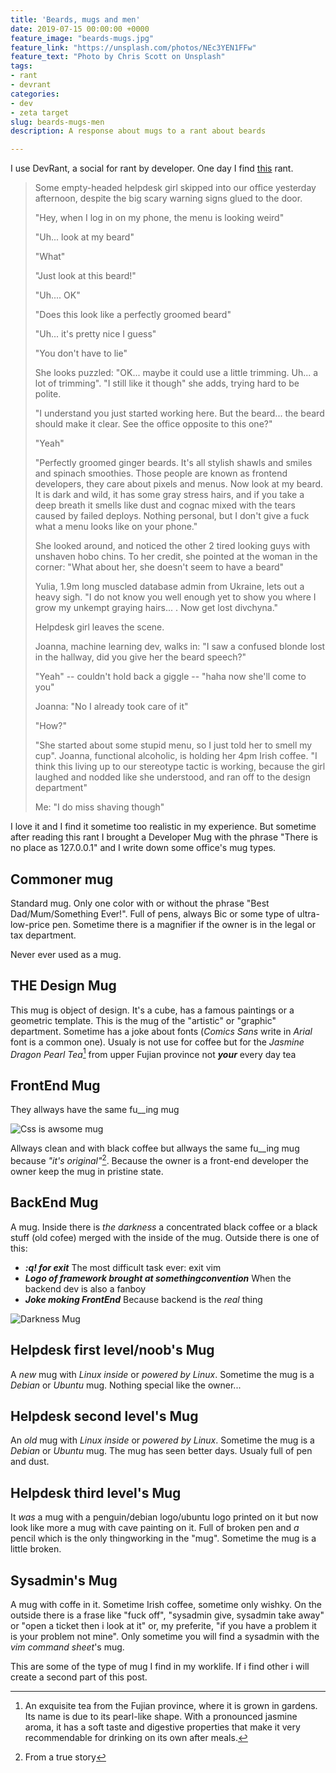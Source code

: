 ```yaml
---
title: 'Beards, mugs and men'
date: 2019-07-15 00:00:00 +0000
feature_image: "beards-mugs.jpg"
feature_link: "https://unsplash.com/photos/NEc3YEN1FFw"
feature_text: "Photo by Chris Scott on Unsplash"
tags:
- rant
- devrant
categories:
- dev
- zeta target
slug: beards-mugs-men
description: A response about mugs to a rant about beards 

---
```


I use DevRant, a social for rant by developer. One day I find [this](https://devrant.com/rants/1684566/some-empty-headed-helpdesk-girl-skipped-into-our-office-yesterday-afternoon-desp) rant.


>Some empty-headed helpdesk girl skipped into our office yesterday afternoon, despite the big scary warning signs glued to the door.
>
>"Hey, when I log in on my phone, the menu is looking weird"
>
>"Uh... look at my beard"
>
>"What"
>
>"Just look at this beard!"
>
>"Uh.... OK"
>
>"Does this look like a perfectly groomed beard"
>
>"Uh... it's pretty nice I guess"
>
>"You don't have to lie"
>
>She looks puzzled: "OK... maybe it could use a little trimming. Uh... a lot of trimming". "I still like it though" she adds, trying hard to be polite.
>
>"I understand you just started working here. But the beard... the beard should make it clear. See the office opposite to this one?"
>
>"Yeah"
>
>"Perfectly groomed ginger beards. It's all stylish shawls and smiles and spinach smoothies. Those people are known as frontend developers, they care about pixels and menus. Now look at my beard. It is dark and wild, it has some gray stress hairs, and if you take a deep breath it smells like dust and cognac mixed with the tears caused by failed deploys. Nothing personal, but I don't give a fuck what a menu looks like on your phone."
>
>She looked around, and noticed the other 2 tired looking guys with unshaven hobo chins. To her credit, she pointed at the woman in the corner: "What about her, she doesn't seem to have a beard"
>
>Yulia, 1.9m long muscled database admin from Ukraine, lets out a heavy sigh. "I do not know you well enough yet to show you where I grow my unkempt graying hairs... . Now get lost divchyna."
>
>Helpdesk girl leaves the scene.
>
>Joanna, machine learning dev, walks in: "I saw a confused blonde lost in the hallway, did you give her the beard speech?"
>
>"Yeah" -- couldn't hold back a giggle -- "haha now she'll come to you"
>
>Joanna: "No I already took care of it"
>
>"How?"
>
>"She started about some stupid menu, so I just told her to smell my cup". Joanna, functional alcoholic, is holding her 4pm Irish coffee. "I think this living up to our stereotype tactic is working, because the girl laughed and nodded like she understood, and ran off to the design department"
>
>Me: "I do miss shaving though"

I love it and I find it sometime too realistic in my experience. But sometime after reading this rant I brought a Developer Mug with the phrase "There is no place as 127.0.0.1" and I write down some office's mug types.

## Commoner mug

Standard mug. Only one color with or without the phrase "Best Dad/Mum/Something Ever!".
Full of pens, always Bic or some type of ultra-low-price pen. Sometime there is a magnifier if the owner is in the legal or tax department. 

Never ever used as a mug.

## THE Design Mug

This mug is object of design. It's a cube, has a famous paintings or a geometric template. This is the mug of the "artistic" or "graphic" department. Sometime has a joke about fonts (*Comics Sans* write in *Arial* font is a common one).
Usualy is not use for coffee but for the *Jasmine Dragon Pearl Tea*[^1] from upper Fujian province not *__your__* every day tea

## FrontEnd Mug

They allways have the same fu__ing mug

![Css is awsome mug](css_mug.jpg)

Allways clean and with black coffee but allways the same fu__ing mug because *"it's original"*[^2]. Because the owner is a front-end developer the owner keep the mug in pristine state.

## BackEnd Mug

A mug. Inside there is *the darkness* a concentrated black coffee or a black stuff (old cofee) merged with the inside of the mug. Outside there is one of this:

* *__:q! for exit__* The most difficult task ever: exit vim
* *__Logo of framework brought at somethingconvention__* When the backend dev is also a fanboy
* *__Joke moking FrontEnd__* Because backend is the *real* thing

![Darkness Mug](mug-darkness.jpg)

## Helpdesk first level/noob's Mug

A *new* mug with *Linux inside* or *powered by Linux*. Sometime the mug is a *Debian* or *Ubuntu* mug. Nothing special like the owner...

## Helpdesk second level's Mug

An *old* mug with *Linux inside* or *powered by Linux*. Sometime the mug is a *Debian* or *Ubuntu* mug. The mug has seen better days. Usualy full of pen and dust.

## Helpdesk third level's Mug

It *was* a mug with a penguin/debian logo/ubuntu logo printed on it but now look like more a mug with cave painting on it. Full of broken pen and *a* pencil which is the only thingworking in the "mug". Sometime the mug is a little broken.

## Sysadmin's Mug

A mug with coffe in it. Sometime Irish coffee, sometime only wishky. On the outside there is a frase like "fuck off", "sysadmin give, sysadmin take away" or "open a ticket then i look at it" or, my preferite, "if you have a problem it is your problem not mine".
Only sometime you will find a sysadmin with the *vim command sheet*'s mug.

This are some of the type of mug I find in my worklife. If i find other i will create a second part of this post.


[^1]: An exquisite tea from the Fujian province, where it is grown in gardens. Its name is due to its pearl-like shape. With a pronounced jasmine aroma, it has a soft taste and digestive properties that make it very recommendable for drinking on its own after meals. 
[^2]: From a true story
